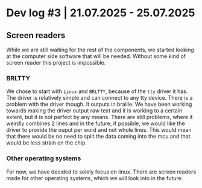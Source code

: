 # Dev log #3 | 21.07.2025 - 25.07.2025

## Screen readers
While we are still waiting for the rest of the components, we started looking at the computer side software that will be needed. Without some kind of screen reader this project is impossible. 
### BRLTTY
We chose to start with `Linux` and `BRLTTY`, because of the `tty` driver it has. The driver is relatively simple and can connect to any tty device. There is a problem with the driver though. It outputs in braille. We have been working towards making the driver output raw text and it is working to a certain extent, but it is not perfect by any means. There are still problems, where it weirdly combines 2 lines and in the future, if possible, we would like the driver to provide the ouput per word and not whole lines. This would mean that there would be no need to split the data coming into the mcu and that would be less strain on the chip.
### Other operating systems
For now, we have decided to solely focus on linux. There are screen readers made for other operating systems, which we will look into in the future.